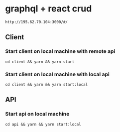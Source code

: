 # graphql + react crud

`http://195.62.70.104:3000/#/`

## Client
### Start client on local machine with remote api
`cd client && yarn && yarn start`

### Start client on local machine with local api
`cd client && yarn && yarn start:local`

## API
### Start api on local machine
`cd api && yarn && yarn start:local`
